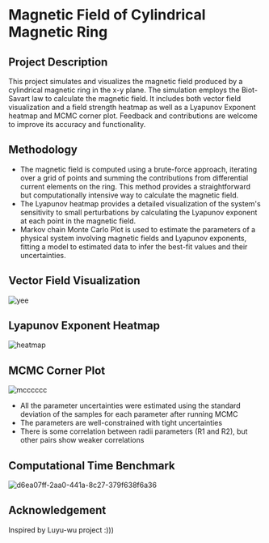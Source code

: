 # Magnetic Field of Cylindrical Magnetic Ring
## Project Description

This project simulates and visualizes the magnetic field produced by a cylindrical magnetic ring in the x-y plane. The simulation employs the Biot-Savart law to calculate the magnetic field. It includes both vector field visualization and a field strength heatmap as well as a Lyapunov Exponent heatmap and MCMC corner plot. Feedback and contributions are welcome to improve its accuracy and functionality. 

## Methodology

- The magnetic field is computed using a brute-force approach, iterating over a grid of points and summing the contributions from differential current elements on the ring. This method provides a straightforward but computationally intensive way to calculate the magnetic field.
- The Lyapunov heatmap provides a detailed visualization of the system's sensitivity to small perturbations by calculating the Lyapunov exponent at each point in the magnetic field.
- Markov chain Monte Carlo Plot is used to estimate the parameters of a physical system involving magnetic fields and Lyapunov exponents, fitting a model to estimated data to infer the best-fit values and their uncertainties.

## Vector Field Visualization
![yee](https://github.com/user-attachments/assets/d46c791b-ff2f-42f9-b385-8f35f7633a50)

## Lyapunov Exponent Heatmap
![heatmap](https://github.com/user-attachments/assets/5e1de61e-bd20-4f3f-b580-8218b7a10453)

## MCMC Corner Plot
![mcccccc](https://github.com/user-attachments/assets/8182a861-7b0d-454a-8fad-77b58c1adcb9)
- All the parameter uncertainties were estimated using the standard deviation of the samples for each parameter after running MCMC
- The parameters are well-constrained with tight uncertainties
- There is some correlation between radii parameters (R1 and R2), but other pairs show weaker correlations

## Computational Time Benchmark 
![d6ea07ff-2aa0-441a-8c27-379f638f6a36](https://github.com/user-attachments/assets/d8d45c51-e8bf-4d83-a2af-955e7d343bee)


## Acknowledgement
Inspired by Luyu-wu project :)))
